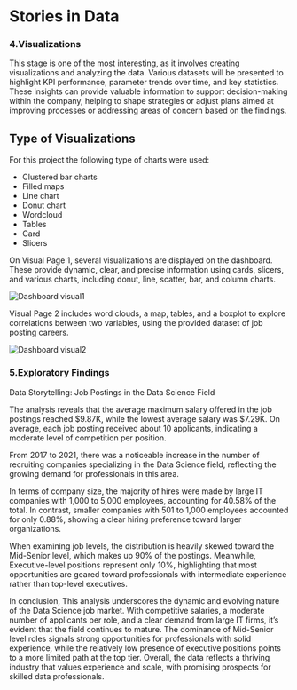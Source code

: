 # Stories in Data

### 4.Visualizations
This stage is one of the most interesting, as it involves creating visualizations and analyzing the data. Various datasets will be presented to highlight KPI performance, parameter trends over time, and key statistics. These insights can provide valuable information to support decision-making within the company, helping to shape strategies or adjust plans aimed at improving processes or addressing areas of concern based on the findings. 

## Type of Visualizations

For this project the following type of charts were used: 
- Clustered bar charts
- Filled maps
- Line chart
- Donut chart
- Wordcloud
- Tables
- Card
- Slicers

  

On Visual Page 1, several visualizations are displayed on the dashboard. These provide dynamic, clear, and precise information using cards, slicers, and various charts, including donut, line, scatter, bar, and column charts.


![Dashboard visual1](https://github.com/user-attachments/assets/37e9edff-ac4e-4451-a97a-113e6eb1f455)





Visual Page 2 includes word clouds, a map, tables, and a boxplot to explore correlations between two variables, using the provided dataset of job posting careers. 





![Dashboard visual2](https://github.com/user-attachments/assets/cad2eed0-82bd-4146-b1e4-90f0807ac160)












### 5.Exploratory Findings 


Data Storytelling: Job Postings in the Data Science Field

The analysis reveals that the average maximum salary offered in the job postings reached $9.87K, while the lowest average salary was $7.29K. On average, each job posting received about 10 applicants, indicating a moderate level of competition per position.

From 2017 to 2021, there was a noticeable increase in the number of recruiting companies specializing in the Data Science field, reflecting the growing demand for professionals in this area.

In terms of company size, the majority of hires were made by large IT companies with 1,000 to 5,000 employees, accounting for 40.58% of the total. In contrast, smaller companies with 501 to 1,000 employees accounted for only 0.88%, showing a clear hiring preference toward larger organizations.

When examining job levels, the distribution is heavily skewed toward the Mid-Senior level, which makes up 90% of the postings. Meanwhile, Executive-level positions represent only 10%, highlighting that most opportunities are geared toward professionals with intermediate experience rather than top-level executives.

In conclusion, This analysis underscores the dynamic and evolving nature of the Data Science job market. With competitive salaries, a moderate number of applicants per role, and a clear demand from large IT firms, it’s evident that the field continues to mature. The dominance of Mid-Senior level roles signals strong opportunities for professionals with solid experience, while the relatively low presence of executive positions points to a more limited path at the top tier. Overall, the data reflects a thriving industry that values experience and scale, with promising prospects for skilled data professionals.



















